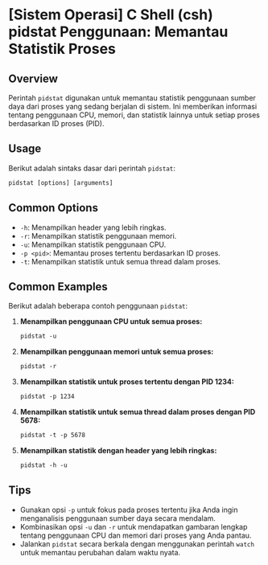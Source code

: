 # [Sistem Operasi] C Shell (csh) pidstat Penggunaan: Memantau Statistik Proses

## Overview
Perintah `pidstat` digunakan untuk memantau statistik penggunaan sumber daya dari proses yang sedang berjalan di sistem. Ini memberikan informasi tentang penggunaan CPU, memori, dan statistik lainnya untuk setiap proses berdasarkan ID proses (PID).

## Usage
Berikut adalah sintaks dasar dari perintah `pidstat`:

```csh
pidstat [options] [arguments]
```

## Common Options
- `-h`: Menampilkan header yang lebih ringkas.
- `-r`: Menampilkan statistik penggunaan memori.
- `-u`: Menampilkan statistik penggunaan CPU.
- `-p <pid>`: Memantau proses tertentu berdasarkan ID proses.
- `-t`: Menampilkan statistik untuk semua thread dalam proses.

## Common Examples
Berikut adalah beberapa contoh penggunaan `pidstat`:

1. **Menampilkan penggunaan CPU untuk semua proses:**
   ```csh
   pidstat -u
   ```

2. **Menampilkan penggunaan memori untuk semua proses:**
   ```csh
   pidstat -r
   ```

3. **Menampilkan statistik untuk proses tertentu dengan PID 1234:**
   ```csh
   pidstat -p 1234
   ```

4. **Menampilkan statistik untuk semua thread dalam proses dengan PID 5678:**
   ```csh
   pidstat -t -p 5678
   ```

5. **Menampilkan statistik dengan header yang lebih ringkas:**
   ```csh
   pidstat -h -u
   ```

## Tips
- Gunakan opsi `-p` untuk fokus pada proses tertentu jika Anda ingin menganalisis penggunaan sumber daya secara mendalam.
- Kombinasikan opsi `-u` dan `-r` untuk mendapatkan gambaran lengkap tentang penggunaan CPU dan memori dari proses yang Anda pantau.
- Jalankan `pidstat` secara berkala dengan menggunakan perintah `watch` untuk memantau perubahan dalam waktu nyata.